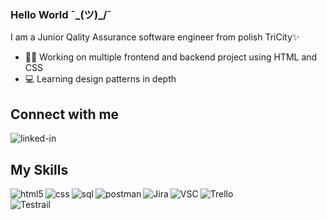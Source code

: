 ### Hello World ¯\_(ツ)_/¯
I am a Junior Qality Assurance software engineer from polish TriCity✨ 
- 🐱‍🏍 Working on multiple frontend and backend project using HTML and CSS
- 💻 Learning design patterns in depth
## Connect with me  
[<img align="left" alt="linked-in" src="https://img.shields.io/badge/linkedin-%230077B5.svg?&style=for-the-badge&logo=linkedin&logoColor=white" />](https://www.linkedin.com/in/sebastian-urba%C5%84ski-17101a268/)<br>
## My Skills
<img align="left" alt="html5" src="https://img.shields.io/badge/HTML-239120?style=for-the-badge&logo=html5&logoColor=white" /><img align="left" alt="css" src="https://img.shields.io/badge/CSS3-1572B6?style=for-the-badge&logo=css3&logoColor=white" /><img align="left" alt="sql" src="https://img.shields.io/badge/SQL-FFA500?style=for-the-badge&logo=sql&logoColor=white" /><img align="left" alt="postman" src="https://img.shields.io/badge/Postman-FF7139?style=for-the-badge&logo=Postman&logoColor=white" /><img align="left" alt="Jira" src="https://img.shields.io/badge/Jira-0052CC?style=for-the-badge&logo=Jira&logoColor=white" /><img align="left" alt="VSC" src="https://img.shields.io/badge/Visual_Studio_Code-5C2D91?style=for-the-badge&logo=visual%20studio&logoColor=white" /><img align="left" alt="Trello" src="https://img.shields.io/badge/Trello-0052CC?style=for-the-badge&logo=trello&logoColor=white" /><br>
<img align="left" alt="Testrail" src="https://img.shields.io/badge/Test-Rail-red" />









